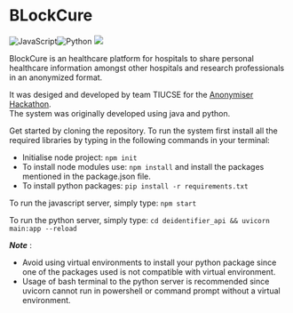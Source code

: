 # BLockCure
![JavaScript](https://img.shields.io/badge/javascript-%23323330.svg?style=for-the-badge&logo=javascript&logoColor=%23F7DF1E)![Python](https://img.shields.io/badge/python-3670A0?style=for-the-badge&logo=python&logoColor=ffdd54)
![](https://geps.dev/progress/10)

BlockCure is an healthcare platform for hospitals to share personal healthcare information amongst other hospitals and research professionals in an anonymized format.

It was desiged and developed by team TIUCSE for the [Anonymiser Hackathon](https://anonymiser.wb.gov.in/).<br> 
The system was originally developed using java and python.

Get started by cloning the repository.
To run the system first install all the required libraries by typing in the following commands in your terminal:
  - Initialise node project: `npm init`
  - To install node modules use:  `npm install` and install the packages mentioned in the package.json file.
  - To install python packages:  `pip install -r requirements.txt`

To run the javascript server, simply type: `npm start`

To run the python server, simply type: `cd deidentifier_api && uvicorn main:app --reload` 

***Note*** :
 - Avoid using virtual environments to install your python package since one of the packages used is not compatible with virtual environment.
 - Usage of bash terminal to the python server is recommended since uvicorn cannot run in powershell or command prompt without a virtual environment.

